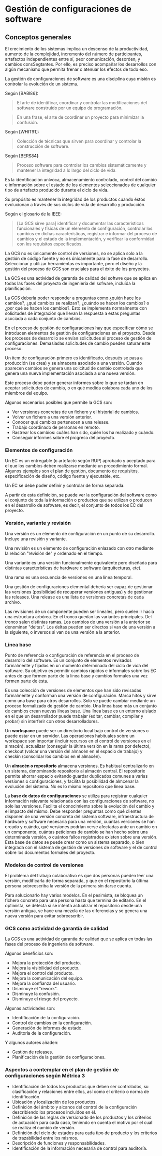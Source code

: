 # Gestión de configuraciones de software
## Conceptos generales
El crecimiento de los sistemas implica un descenso de la productividad, aumento de la complejidad, incremento del número de participantes, artefactos independientes entre sí, peor comunicación, desorden, y cambios consSegtantes. Por ello, es preciso acompañar los desarrollos con algún mecanismo que permita frenar o atenuar los efectos de todo eso.

La gestión de configuraciones de software es una disciplina cuya misión es controlar la evolución de un sistema.

Según [BABI86]:

> El arte de identificar, coordinar y controlar las modificaciones del software construido por un equipo de programación.

> En una frase, el arte de coordinar un proyecto para minimizar la confusión.

Según [WHIT91]:

> Colección de técnicas que sirven para coordinar y controlar la construcción de software.

Según [BERS84]:

> Proceso software para controlar los cambios sistemáticamente y mantener la integridad a lo largo del ciclo de vida.

Es la identificación unívoca, almacenamiento controlado, control del cambio e información sobre el estado de los elementos seleccionados de cualquier tipo de artefacto producido durante el ciclo de vida.

Su propósito es mantener la integridad de los productos cuando éstos evolucionan a través de sus ciclos de vida de desarrollo y producción.

Según el glosario de la IEEE:

> [La GCS sirve para] identificar y documentar las características funcionales y físicas de un elemento de configuración, controlar los cambios en dichas características, registrar e informar del proceso de cambios y el estado de la implementación, y verificar la conformidad con los requisitos especificados.

La GCS no es únicamente control de versiones, no se aplica solo a la gestión de código fuente y no es únicamente para la fase de desarrollo. Seleccionar y utilizar herramientas es importante, pero el diseño y la gestión del proceso de GCS son cruciales para el éxito de los proyectos.

La GCS es una actividad de garantía de calidad del softwre que se aplica en todas las fases del proyecto de ingeniería del sofware, incluída la planificación.

La GCS debería poder responder a preguntas como ¿quién hace los cambios?, ¿qué cambios se realizan?, ¿cuándo se hacen los cambios? o ¿por qué se hacen los cambios?. Esto se implementa normalmente con solicitudes de integración que llevan la respuesta a estas preguntas asociada a cada conjunto de cambios.

En el proceso de gestión de configuraciones hay que especificar cómo se introducen elementos de gestión de configuraciones en el proyecto. Desde los procesos de desarrollo se envían solicitudes al proceso de gestión de configuraciones. Demasiadas solicitudes de cambio pueden saturar este proceso.

Un item de configuración primero es identificado, después se pasa a producción (se crea) y se almacena asociado a una versión. Cuando aparecen cambios se genera una solicitud de cambio controlada que genera una nueva implementación asociada a una nueva versión.

Este proceso debe poder generar informes sobre lo que se tardan en aceptar solicitudes de cambio, o en qué medida colabora cada uno de los miembros del equipo.

Algunos escenarios posibles que permite la GCS son:

- Ver versiones concretas de un fichero y el historial de cambios.
- Volver un fichero a una versión anterior.
- Conocer qué cambios pertenecen a una release.
- Trabajo coordinado de personas en remoto.
- Rastrear los cambios: cuáles han sido, quién los ha realizado y cuándo.
- Conseguir informes sobre el progreso del proyecto.

### Elementos de configuración
Un EC es un entregable (o artefacto según RUP) aprobado y aceptado para el que los cambios deben realizarse mediante un procedimiento formal. Algunos ejemplos son el plan de gestión, documento de requisitos, especificación de diseño, código fuente y ejecutable, etc.

Un EC se debe poder definir y controlar de forma separada.

A partir de esta definición, se puede ver la configuración del software como el conjunto de toda la información o productos que se utilizan o producen en el desarrollo de software, es decir, el conjunto de todos los EC del proyecto.

### Versión, variante y revisión
Una versión es un elemento de configuración en un punto de su desarrollo. Incluye una revisión y variante.

Una revisión es un elemento de configuración enlazado con otro mediante la relación "revisión de" y ordenado en el tiempo.

Una variante es una versión funcionalmente equivalente pero diseñada para distintas características de hardware o software (arquitecturas, etc).

Una rama es una secuencia de versiones en una línea temporal.

Una gestión de configuraciones elemental debería ser capaz de gestionar las versiones (posibilidad de recuperar versiones antiguas) y de gestionar las releases. Una release es una lista de versiones concretas de cada archivo.

Las revisiones de un componente pueden ser lineales, pero suelen ir hacia una estructura arbórea. En el tronco quedan las variantes principales. Del tronco salen distintas ramas. Los cambios de una versión a la anterior se denominan "deltas". Los deltas pueden ser directos si van de una versión a la siguiente, o inversos si van de una versión a la anterior.

### Línea base
Punto de referencia o configuración de referencia en el proceso de desarrollo del software. Es un conjunto de elementos revisados formalmente y fijados en un momento determinado del ciclo de vida del software. Su objetivo es permitir cambios rápidos e informales sobre los EC antes de que formen parte de la línea base y cambios formales una vez formen parte de ésta.

Es una colección de versiones de elementos que han sido revisadas formalmente y conforman una versión de configuración. Marca hitos y sirve como una base para otros desarrollos. Solo se puede cambiar mediante un proceso formalizado de gestión de cambio. Una línea base más un conjunto de cambios crean nuevas líneas base. Una línea base es un entorno aislado en el que un desarrollador puede trabajar (editar, cambiar, compilar y probar) sin interferir con otros desarrolladores.

Un **workspace** puede ser un directorio local bajo control de versiones o puede estar en un servidor. Las operaciones habituales sobre un workspace son importar (incluir recursos en el control de versiones en el almacén), actualizar (conseguir la última versión en la rama por defecto), checkout (volcar una versión del almacén en el espacio de trabajo) y checkin (consolidar los cambios en el almacén).

Un **almacén o repositorio** almacena versiones. Es habitual centralizarlo en un sistema, denominando repositorio al almacén central. El repositorio permite ahorrar espacio evitando guardar duplicados comunes a varias versiones o configuraciones, y facilita la posibilidad de almcenar la evolución del sistema. No es lo mismo repositorio que línea base.

La **base de datos de configuraciones** se utiliza para registrar cualquier información relevante relacionada con las configuraciones de software, no solo las versiones. Facilita el conocimiento sobre la evolución del cambio y el impacto del mismo. Debe responder preguntas como qué clientes disponen de una versión concreta del sistema software, infraestructura de hardware y software necesaria para una versión, cuántas versiones se han creado y cuándo, qué versiones podrían verse afectadas ante un cambio en un componente, cuántas peticiones de cambio se han hecho sobre una determinada versión, o cuántos fallos registrados existen sobre una versión. Esta base de datos se puede crear como un sistema separado, o bien integrada con el sistema de gestión de versiones de software y el de control sobre los documentos formales del proyecto.

### Modelos de control de versiones
El problema del trabajo colaborativo es que dos personas pueden leer una versión, modificarla de forma separada, y que en el repositorio la última persona sobreescriba la versión de la primera sin darse cuenta.

Para solucionarlo hay varios modelos. En el pesimista, se bloquea un fichero concreto para una persona hasta que termina de editarlo. En el optimista, se detecta si se intenta actualizar el repositorio desde una versión antigua, se hace una mezcla de las diferencias y se genera una nueva versión para evitar sobreescribir.

### GCS como actividad de garantía de calidad
La GCS es una actividad de garantía de calidad que se aplica en todas las fases del proceso de ingeniería de software.

Algunos beneficios son:

- Mejora la protección del producto.
- Mejora la visibilidad del producto.
- Mejora el control del producto.
- Mejora la comunicación del equipo.
- Mejora la confianza del usuario.
- Disminuye el "rework".
- Disminuye la confusión.
- Disminuye el riesgo del proyecto.

Algunas actividades son:

- Identificación de la configuración.
- Control de cambios en la configuración.
- Generación de informes de estado.
- Auditoría de la configuración.

Y algunos autores añaden:

- Gestión de releases.
- Planificación de la gestión de configuraciones.

### Aspectos a contemplar en el plan de gestión de configuraciones según Métrica 3
- Identificación de todos los productos que deben ser controlados, su clasificación y relaciones entre ellos, así como el criterio o norma de identificación.
- Ubicación y localización de los productos.
- Definición del ámbito y alcance del control de la configuración describiendo los procesos incluidos en él.
- Definición de las reglas de versionado de los productos y los criterios de actuación para cada caso, teniendo en cuenta el motivo por el cual se realiza el cambio de versión.
- Definición del ciclo de estados para cada tipo de producto y los criterios de trazabilidad entre los mismos.
- Descripción de funciones y responsabilidades.
- Identificación de la información necesaria de control para auditoría.
<!-- TODO Diapo 13/44 y reorganizar todo -->
